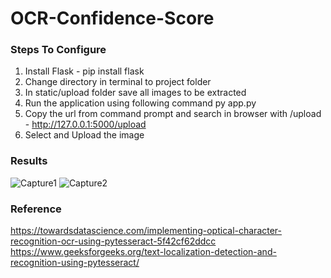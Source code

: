# OCR-Confidence-Score

### Steps To Configure
1. Install Flask - 
   pip install flask
2. Change directory in terminal to project folder
3. In static/upload folder save all images to be extracted
4. Run the application using following command
   py app.py
5. Copy the url from command prompt and search in browser with /upload - 
   http://127.0.0.1:5000/upload
6. Select and Upload the image 

### Results
![Capture1](https://user-images.githubusercontent.com/58586792/205552001-230aca7c-ddbd-423b-8a77-1ce865180a79.PNG)
![Capture2](https://user-images.githubusercontent.com/58586792/205552010-4dbba939-a3b1-4105-8d33-255dc9d30c10.PNG)

### Reference
https://towardsdatascience.com/implementing-optical-character-recognition-ocr-using-pytesseract-5f42cf62ddcc
https://www.geeksforgeeks.org/text-localization-detection-and-recognition-using-pytesseract/

